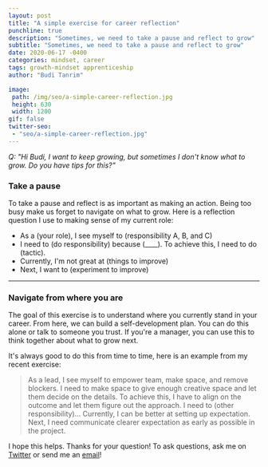 ```yaml
---
layout: post
title: "A simple exercise for career reflection"
punchline: true
description: "Sometimes, we need to take a pause and reflect to grow"
subtitle: "Sometimes, we need to take a pause and reflect to grow"
date: 2020-06-17 -0400
categories: mindset, career
tags: growth-mindset apprenticeship
author: "Budi Tanrim"

image:
 path: /img/seo/a-simple-career-reflection.jpg
 height: 630
 width: 1200
gif: false
twitter-seo: 
 - "seo/a-simple-career-reflection.jpg"
---
```


*Q: "Hi Budi, I want to keep growing, but sometimes I don't know what to grow. Do you have tips for this?"*

### Take a pause
To take a pause and reflect is as important as making an action. Being too busy make us forget to navigate on what to grow. Here is a reflection question I use to making sense of my current role:

- As a (your role), I see myself to (responsibility A, B, and C)
- I need to (do responsibility) because (____). To achieve this, I need to do (tactic).
- Currently, I'm not great at (things to improve)
- Next, I want to (experiment to improve)

--- 

### Navigate from where you are
The goal of this exercise is to understand where you currently stand in your career. From here, we can build a self-development plan. You can do this alone or talk to someone you trust. If you're a manager, you can use this to think together about what to grow next.

It's always good to do this from time to time, here is an example from my recent exercise:
>As a lead, I see myself to empower team, make space, and remove blockers. I need to make space to give enough creative space and let them decide on the details. To achieve this, I have to align on the outcome and let them figure out the approach. I need to (other responsibility)... Currently, I can be better at setting up expectation. Next, I need communicate clearer expectation as early as possible in the project.

I hope this helps. Thanks for your question! To ask questions, ask me on [Twitter][twitter] or send me an [email][email]!

[email]: mailto:hi.buditanrim@gmail.com
[twitter]: https://twitter.com/buditanrim